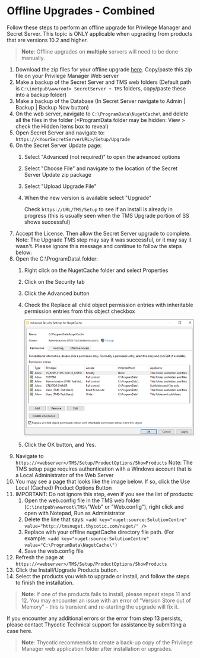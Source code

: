[title]: # (Offline Upgrades - Combined)
[tags]: # (new version)
[priority]: # (711)
# Offline Upgrades - Combined

Follow these steps to perform an offline upgrade for Privilege Manager and Secret Server. This topic is ONLY applicable when upgrading from products that are versions 10.2 and higher.

>**Note**: Offline upgrades on __multiple__ servers will need to be done manually.

1. Download the zip files for your offline upgrade [here](http://updates.thycotic.net/secretserver/getlatestversion.aspx?alwayslatest=true). Copy/paste this zip file on your Privilege Manager Web server
1. Make a backup of the Secret Server and TMS web folders (Default path is `C:\inetpub\wwwroot> SecretServer + TMS` folders, copy/paste these into a backup folder)
1. Make a backup of the Database (In Secret Server navigate to Admin | Backup | Backup Now button)
1. On the web server, navigate to `C:\ProgramData\NugetCache\` and delete all the files in the folder (*ProgramData folder may be hidden: View > check the Hidden items box to reveal)
1. Open Secret Server and navigate to: `https://<YourSecretServerURL>/Setup/Upgrade`
1. On the Secret Server Update page:
   1. Select "Advanced (not required)" to open the advanced options
   1. Select "Choose File" and navigate to the location of the Secret Server Update zip package
   1. Select "Upload Upgrade File"
   1. When the new version is available select "Upgrade"

      Check `https://URL/TMS/Setup` to see if an install is already in progress (this is usually seen when the TMS Upgrade portion of SS shows successful)
1. Accept the License. Then allow the Secret Server upgrade to complete.  Note: The Upgrade TMS step may say it was successful, or it may say it wasn't.  Please ignore this message and continue to follow the steps below:
1. Open the C:\ProgramData\ folder:
   1. Right click on the NugetCache folder and select Properties
   1. Click on the Security tab
   1. Click the Advanced button
   1. Check the Replace all child object permission entries with inheritable permission entries from this object checkbox

      ![Advanced Security for NugetCache](images/upgrade_1.png)
   1. Click the OK button, and Yes.
1. Navigate to `https://<webserver>/TMS/Setup/ProductOptions/ShowProducts`
Note: The TMS setup page requires authentication with a Windows account that is a Local Administrator of the Web Server
1. You may see a page that looks like the image below.  If so, click the Use Local (Cached) Product Options Button
1. IMPORTANT: Do not ignore this step, even if you see the list of products:
   1. Open the web.config file in the TMS web folder (`C:\inetpub\wwwroot\TMS\`"Web" or "Web.config"), right click and open with Notepad, Run as Administrator
   1. Delete the line that says: `<add key="nuget:source:SolutionCentre" value="http://tmsnuget.thycotic.com/nuget/" />`
   1. Replace with your offline nugetCache directory file path. (For example: `<add key="nuget:source:SolutionCentre" value="C:\ProgramData\NugetCache\")`
   1. Save the web.config file
1. Refresh the page at `https://<webserver>/TMS/Setup/ProductOptions/ShowProducts`
1. Click the Install/Upgrade Products button.
1. Select the products you wish to upgrade or install, and follow the steps to finish the installation.

>**Note**:
>If one of the products fails to install, please repeat steps 11 and 12.  You may encounter an issue with an error of "Version Store out of Memory" - this is transient and re-starting the upgrade will fix it.

If you encounter any additional errors or the error from step 13 persists, please contact Thycotic Technical support for assistance by submitting a case here.

>**Note**: Thycotic recommends to create a back-up copy of the Privilege Manager web application folder after installation or upgrades.
